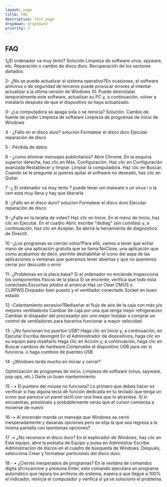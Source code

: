 ```yaml
---
layout: page
title: FAQ
description: Test page
dropdown: dropdown3
priority: 3
---
```

## FAQ

1¿El ordenador va muy lento? Solución Limpieza de software virus, spyware, etc.
Reparación o cambio de disco duro.
Recuperación de los sectores dañados

2- ¿No se puede actualizar el sistema operativo?En ocasiones, el software antivirus o de seguridad de terceros puede provocar errores al intentar actualizar a la última versión de Windows 10. Puede desinstalar temporalmente este software, actualizar su PC y, a continuación, volver a instalarlo después de que el dispositivo se haya actualizado.

3- ¿La computadora se apaga sola o se reinicia? Solución.
Cambio de fuente de poder
Limpieza de software
Limpieza de programas de inicio de Windows

4 - ¿Fallo en el disco duro? solucion Formatear el disco duro Ejecutar reparación de disco

5 - Pérdida de datos

6 - ¿como eliminar mensajes publicitarios? Abre Chrome.
En la esquina superior derecha, haz clic en Más. Configuración.
Haz clic en Configuración avanzada Restablecer y limpiar. Limpiar la computadora.
Haz clic en Buscar.
Cuando se te pregunte si quieres quitar el software no deseado, haz clic en Quitar

7 -¿ El ordenador va muy lento ?  puede tener um malware o un virus  i o la ram esta muy llena  y hay que liberarla 

8 -¿Fallo en el disco duro? solucion 
Formatear el disco duro
Ejecutar reparación de disco

9 -¿Falla en la tarjeta de video? Haz clic en Inicio.
 En el menú de Inicio, haz clic en Ejecutar.
 En el cuadro Abrir, escribe "dxdiag" (sin comillas) y, a continuación, haz clic en Aceptar.
 Se abrirá la herramienta de diagnóstico de DirectX.
 
 10 -¿Los programas se cierran solos?Para ello, vamos a tener que echar mano de una aplicación gratuita que se llama NoClose, una aplicación que como acabamos de decir, permite deshabilitar el icono del aspa de las aplicaciones o ventanas que queramos tener abiertas y que no queremos cerrar por descuido o error

11- ¿Problemas en la placa base? Si el ordenador no enciende Inspecciona los componentes físicos de la placa Si se enciente, verifica que todo está conectado.Escuchas pitidos al arrancar.Haz un Clear CMOS o CLRPWD.Disipador bien puesto y el ventilador conectado Socket en buen estado

12 -Calentamiento excesivo?Rediseñar el flujo de aire de la caja con más y/o mejores ventiladores Cambiar de caja por una que tenga mejor refrigeración Cambiar el disipador del procesador por uno mejor Instalar o comprar un control de ventiladores para hacerlos funcionar a mayor velocidad

13 -¿No funcionan los puertos USB? Haga clic en Inicio y, a continuación, en Ejecutar Escriba devmgmt
 En el Administrador de dispositivos, haga clic en su equipo para resaltarlo Haga clic en Acción y, a continuación, haga clic en Buscar cambios de hardware.Compruebe el dispositivo USB para ver si funciona. o haga combios de puentes USB
 
 14 -¿Windows tarda mucho en iniciar y cerrar?

Optimización de programas de inicio.
Limpieza de software (virus, spyware, pop ups, etc.)
Darle un buen mantenimiento

15 - •	El puntero del mouse no funciona? Lo primero que debes hacer es verificar si hay alguna tecla de función dedicada en tu teclado que tenga un icono que parezca un panel táctil con una línea que lo atraviese. Si lo encuentras, presiónalo y probablemente verás que el cursor comienza a moverse de nuevo

16 -•	Al encender manda un mensaje que Windows se cerró inesperadamente y davarias opciones pero se elija la que sea regresa a la misma pantalla con lasmismas opciones?

17 -•	¿No reconoce el disco duro? En el explorador de Windows, haz clic en Este equipo, abre la pestaña de Equipo y pulsa en Administrar Escribe Administración de discos en el cuadro de búsqueda de Windows. Después, selecciona Crear y formatear particiones del disco duro.

18 - •	¿Cierres inesperados de programas? En la ventana de comandos digita sfc/scannow y presiona Enter, este comando ejecutara un programa automático que repara los archivos de sistema, espera a que llegue a 100% el indicador, reinicia el computador y verifica si ya se solucionó el problema.

